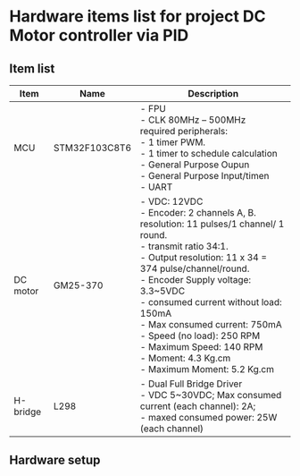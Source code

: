 # Hardware items list for project DC Motor controller via PID 

## Item list 

| Item| Name  | Description |  
| ----- | -------- | ----- |
| MCU | STM32F103C8T6| - FPU <br> - CLK 80MHz – 500MHz  <br> required peripherals:<br> - 1 timer PWM.<br> - 1 timer to schedule calculation <br> - General Purpose Oupun <br> - General Purpose Input/timen <br> - UART |
| DC motor | GM25-370| - VDC: 12VDC <br> - Encoder: 2 channels A, B. resolution: 11 pulses/1 channel/ 1 round. <br> - transmit ratio 34:1. <br> - Output resolution: 11 x 34 = 374 pulse/channel/round. <br> - Encoder Supply voltage: 3.3~5VDC <br> - consumed current without load: 150mA <br> - Max consumed current: 750mA <br> - Speed (no load): 250 RPM  <br> - Maximum Speed: 140 RPM <br> - Moment: 4.3 Kg.cm <br> - Maximum Moment: 5.2 Kg.cm|
| H-bridge | L298 |- Dual Full Bridge Driver <br> - VDC 5~30VDC; Max consumed current (each channel): 2A; <br> - maxed consumed power: 25W (each channel)|

## Hardware setup
